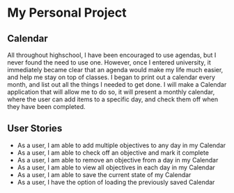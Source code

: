 # My Personal Project

## Calendar

All throughout highschool, I have been encouraged to use agendas, but I never found the need to use one. 
However, once I entered university, it immediately became clear that an agenda would make my life much 
easier, and help me stay on top of classes. I began to print out a calendar every month, and list out 
all the things I needed to get done.
I will make a Calendar application that will allow me to do so, it will present a monthly calendar, 
where the user can add items to a specific day, and check them off when they have been completed. 


## User Stories
- As a user, I am able to add multiple objectives to any day in my Calendar
- As a user, I am able to check off an objective and mark it complete
- As a user, I am able to remove an objective from a day in my Calendar
- As a user, I am able to view all objectives in each day in my Calendar
- As a user, I am able to save the current state of my Calendar
- As a user, I have the option of loading the previously saved Calendar
 

